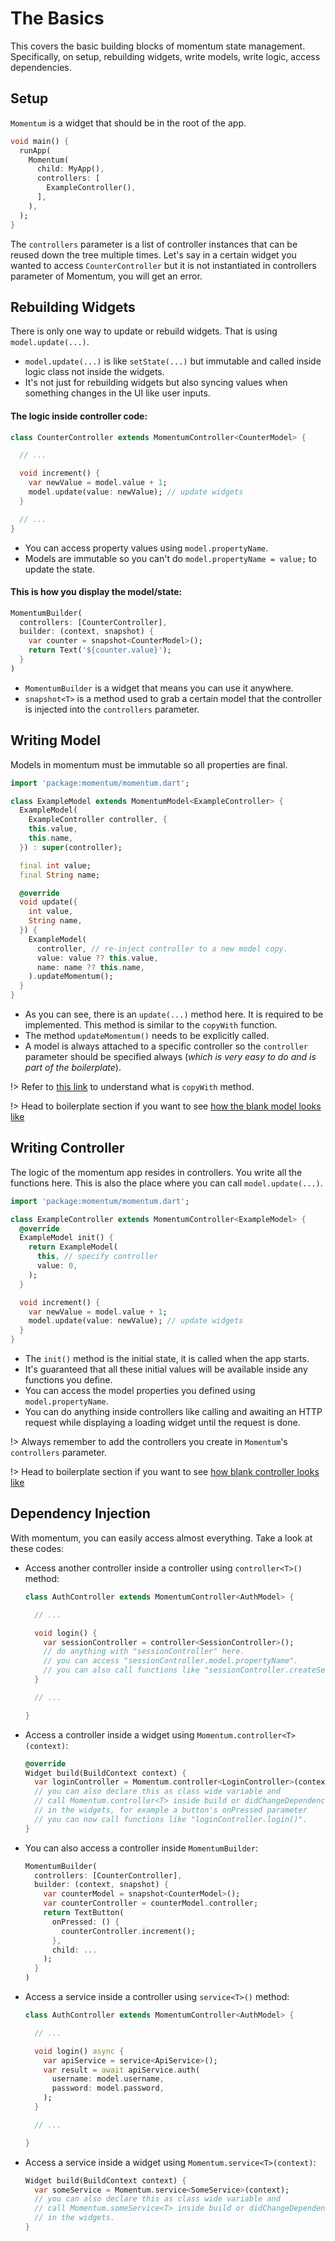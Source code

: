 # The Basics
This covers the basic building blocks of momentum state management. Specifically, on setup, rebuilding widgets, write models, write logic, access dependencies.

## Setup
`Momentum` is a widget that should be in the root of the app.
```dart
void main() {
  runApp(
    Momentum(
      child: MyApp(),
      controllers: [
        ExampleController(),
      ],
    ),
  );
}
```
The `controllers` parameter is a list of controller instances that can be reused down the tree multiple times. Let's say in a certain widget you wanted to access `CounterController` but it is not instantiated in controllers parameter of Momentum, you will get an error.

## Rebuilding Widgets
There is only one way to update or rebuild widgets. That is using `model.update(...)`.
- `model.update(...)` is like `setState(...)` but immutable and called inside logic class not inside the widgets.
- It's not just for rebuilding widgets but also syncing values when something changes in the UI like user inputs.

#### The logic inside controller code:
```dart
class CounterController extends MomentumController<CounterModel> {

  // ...

  void increment() {
    var newValue = model.value + 1;
    model.update(value: newValue); // update widgets
  }

  // ...
}
```
- You can access property values using `model.propertyName`.
- Models are immutable so you can't do `model.propertyName = value;` to update the state.

#### This is how you display the model/state:
```dart
MomentumBuilder(
  controllers: [CounterController],
  builder: (context, snapshot) {
    var counter = snapshot<CounterModel>();
    return Text('${counter.value}');
  }
)
```
- `MomentumBuilder` is a widget that means you can use it anywhere.
- `snapshot<T>` is a method used to grab a certain model that the controller is injected into the `controllers` parameter.

## Writing Model
Models in momentum must be immutable so all properties are final.
```dart
import 'package:momentum/momentum.dart';

class ExampleModel extends MomentumModel<ExampleController> {
  ExampleModel(
    ExampleController controller, {
    this.value,
    this.name,
  }) : super(controller);

  final int value;
  final String name;

  @override
  void update({
    int value,
    String name,
  }) {
    ExampleModel(
      controller, // re-inject controller to a new model copy.
      value: value ?? this.value,
      name: name ?? this.name,
    ).updateMomentum();
  }
}
```
- As you can see, there is an `update(...)` method here. It is required to be implemented. This method is similar to the `copyWith` function.
- The method `updateMomentum()` needs to be explicitly called. 
- A model is always attached to a specific controller so the `controller` parameter should be specified always (*which is very easy to do and is part of the boilerplate*).

!> Refer to [this link](https://developer.school/dart-flutter-what-does-copywith-do/#:~:text=Although%20the%20notion%20of%20copyWith,arguments%20that%20overwrite%20settable%20values.) to understand what is `copyWith` method.

!> Head to boilerplate section if you want to see  [how the blank model looks like](/quick-start?id=boilerplate-code)

## Writing Controller
The logic of the momentum app resides in controllers. You write all the functions here. This is also the place where you can call `model.update(...)`.
```dart
import 'package:momentum/momentum.dart';

class ExampleController extends MomentumController<ExampleModel> {
  @override
  ExampleModel init() {
    return ExampleModel(
      this, // specify controller
      value: 0,
    );
  }

  void increment() {
    var newValue = model.value + 1;
    model.update(value: newValue); // update widgets
  }
}
```
- The `init()` method is the initial state, it is called when the app starts.
- It's guaranteed that all these initial values will be available inside any functions you define.
- You can access the model properties you defined using `model.propertyName`.
- You can do anything inside controllers like calling and awaiting an HTTP request while displaying a loading widget until the request is done.

!> Always remember to add the controllers you create in `Momentum`'s `controllers` parameter.

!> Head to boilerplate section if you want to see  [how blank controller looks like](/quick-start?id=boilerplate-code)

## Dependency Injection
With momentum, you can easily access almost everything. Take a look at these codes:
- Access another controller inside a controller using `controller<T>()` method:
  ```dart
  class AuthController extends MomentumController<AuthModel> {

    // ...

    void login() {
      var sessionController = controller<SessionController>();
      // do anything with "sessionController" here.
      // you can access "sessionController.model.propertyName".
      // you can also call functions like "sessionController.createSession()".
    }

    // ...

  }
  ```
- Access a controller inside a widget using `Momentum.controller<T>(context)`:
  ```dart
  @override
  Widget build(BuildContext context) {
    var loginController = Momentum.controller<LoginController>(context);
    // you can also declare this as class wide variable and
    // call Momentum.controller<T> inside build or didChangeDependencies.
    // in the widgets, for example a button's onPressed parameter
    // you can now call functions like "loginController.login()".
  }
  ```
- You can also access a controller inside `MomentumBuilder`:
  ```dart
  MomentumBuilder(
    controllers: [CounterController],
    builder: (context, snapshot) {
      var counterModel = snapshot<CounterModel>();
      var counterController = counterModel.controller;
      return TextButton(
        onPressed: () {
          counterController.increment();
        },
        child: ...
      );
    }
  )
  ```
- Access a service inside a controller using `service<T>()` method:
  ```dart
  class AuthController extends MomentumController<AuthModel> {

    // ...

    void login() async {
      var apiService = service<ApiService>();
      var result = await apiService.auth(
        username: model.username,
        password: model.password,
      );
    }

    // ...

  }
  ```
- Access a service inside a widget using `Momentum.service<T>(context)`:
  ```dart
  Widget build(BuildContext context) {
    var someService = Momentum.service<SomeService>(context);
    // you can also declare this as class wide variable and
    // call Momentum.someService<T> inside build or didChangeDependencies.
    // in the widgets.
  }
  ```
